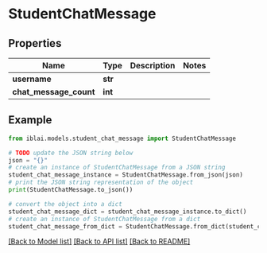 # StudentChatMessage


## Properties

Name | Type | Description | Notes
------------ | ------------- | ------------- | -------------
**username** | **str** |  | 
**chat_message_count** | **int** |  | 

## Example

```python
from iblai.models.student_chat_message import StudentChatMessage

# TODO update the JSON string below
json = "{}"
# create an instance of StudentChatMessage from a JSON string
student_chat_message_instance = StudentChatMessage.from_json(json)
# print the JSON string representation of the object
print(StudentChatMessage.to_json())

# convert the object into a dict
student_chat_message_dict = student_chat_message_instance.to_dict()
# create an instance of StudentChatMessage from a dict
student_chat_message_from_dict = StudentChatMessage.from_dict(student_chat_message_dict)
```
[[Back to Model list]](../README.md#documentation-for-models) [[Back to API list]](../README.md#documentation-for-api-endpoints) [[Back to README]](../README.md)


